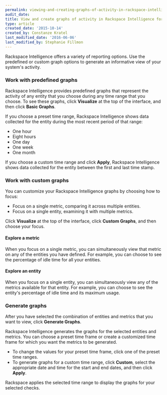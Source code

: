 ```yaml
---
permalink: viewing-and-creating-graphs-of-activity-in-rackspace-intelligence-for-dedicated-accounts
audit_date:
title: View and create graphs of activity in Rackspace Intelligence for dedicated accounts
type: article
created_date: '2015-10-14'
created_by: Constanze Kratel
last_modified_date: '2016-06-06'
last_modified_by: Stephanie Fillmon
---
```


Rackspace Intelligence offers a variety of reporting options. Use the
predefined or custom graph options to generate an informative view of
your system's activity.

### Work with predefined graphs

Rackspace Intelligence provides predefined graphs that represent the
activity of any entity that you choose during any time range that you
choose. To see these graphs, click **Visualize** at the top of the
interface, and then click **Basic Graphs**.

If you choose a preset time range, Rackspace Intelligence shows data
collected for the entity during the most recent period of that range:

- One hour
- Eight hours
- One day
- One week
- One month

If you choose a custom time range and click **Apply**, Rackspace
Intelligence shows data collected for the entity between the first and
last time stamp.

### Work with custom graphs

You can customize your Rackspace Intelligence graphs by choosing how to
focus:

- Focus on a single metric, comparing it across multiple entities.
- Focus on a single entity, examining it with multiple metrics.

Click **Visualize** at the top of the interface, click **Custom
Graphs**, and then choose your focus.

#### Explore a metric

When you focus on a single metric, you can simultaneously view that
metric on any of the entities you have defined. For example, you can
choose to see the percentage of idle time for all your entities.

#### Explore an entity

When you focus on a single entity, you can simultaneously view any of
the metrics available for that entity. For example, you can choose to
see the entity's percentage of idle time and its maximum usage.

### Generate graphs

After you have selected the combination of entities and metrics that you
want to view, click **Generate Graphs**.

Rackspace Intelligence generates the graphs for the selected entities
and metrics. You can choose a preset time frame or create a customized
time frame for which you want the metrics to be generated.

- To change the values for your preset time frame, click one of the
  preset time ranges.
- To generate graphs for a custom time range, click **Custom**, select
  the appropriate date and time for the start and end dates, and then
  click **Apply**.

Rackspace applies the selected time range to display the graphs for your
selected checks.
